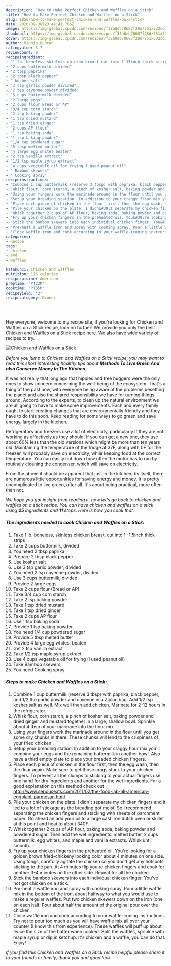 ```yaml
---
description: "How to Make Perfect Chicken and Waffles on a Stick"
title: "How to Make Perfect Chicken and Waffles on a Stick"
slug: 1856-how-to-make-perfect-chicken-and-waffles-on-a-stick
date: 2020-09-30T23:49:41.766Z
image: https://img-global.cpcdn.com/recipes/f38a8eb78687f28d/751x532cq70/chicken-and-waffles-on-a-stick-recipe-main-photo.jpg
thumbnail: https://img-global.cpcdn.com/recipes/f38a8eb78687f28d/751x532cq70/chicken-and-waffles-on-a-stick-recipe-main-photo.jpg
cover: https://img-global.cpcdn.com/recipes/f38a8eb78687f28d/751x532cq70/chicken-and-waffles-on-a-stick-recipe-main-photo.jpg
author: Minnie Duncan
ratingvalue: 3.7
reviewcount: 9
recipeingredient:
- "1 lb. boneless skinless chicken breast cut into 1 15inch thick strips"
- "2 cups buttermilk divided"
- "2 tbsp paprika"
- "2 tbsp black pepper"
- " kosher salt"
- "3 tsp garlic powder divided"
- "2 tsp cayenne powder divided"
- "3 cups buttermilk divided"
- "2 large eggs"
- "2 cups flour Bread or AP"
- "3/4 cup corn starch"
- "2 tsp baking powder"
- "1 tsp dried mustard"
- "1 tsp dried ginger"
- "2 cups AP flour"
- "1 tsp baking soda"
- "1 tsp baking powder"
- "1/4 cup powdered sugar"
- "5 tbsp melted butter"
- "4 large egg whites beaten"
- "2 tsp vanilla extract"
- "1/2 tsp maple syrup extract"
- "4 cups vegetable oil for frying I used peanut oil"
- " Bamboo skewers"
- " Cooking spray"
recipeinstructions:
- "Combine 1 cup buttermilk (reserve 3 tbsp) with paprika, black pepper, and 1/2 the garlic powder and cayenne in a Ziploc bag. Add 1/2 tsp kosher salt as well. Mix well then add chicken. Marinate for 2-12 hours in the refrigerator."
- "Whisk flour, corn starch, a pinch of kosher salt, baking powder and dried ginger and mustard together in a large, shallow bowl. Sprinkle about 4 tbsp of your marinade into the flour mix."
- "Using your fingers work the marinade around in the flour until you get some dry chunks in there. These chunks will lend to the crispiness of your fried chicken"
- "Setup your breading station. In addition to your craggy flour mix you&#39;ll combine your eggs and the remaining buttermilk in another bowl. Also have a third empty plate to place your breaded chicken fingers."
- "Place each piece of chicken in the flour first, then the egg wash, then the flour again. Make sure to get those crags stuck to your chicken fingers. To prevent all the clumps to sticking to your actual fingers use one hand for dry ingredients and another for the wet ingredients. For a good explanation on this method check out http://www.seriouseats.com/2011/02/the-food-lab-all-american-eggplant-parmesan.html"
- "Pile your chicken on the plate. I didn&#39;t separate my chicken fingers and it led to a lot of stickage as the breading got moist. So I recommend separating the chicken fingers and stacking with sheets of parchment paper. Go ahead an add your oil to a large cast iron dutch oven or skillet at this point and heat to about 340F."
- "Whisk together 2 cups of AP flour, baking soda, baking powder and powdered sugar. Then add the wet ingredients: melted butter, 2 cups buttermilk, egg whites, and maple and vanilla extracts. Whisk until smooth."
- "Fry up your chicken fingers in the preheated oil. You&#39;re looking for a golden brown fried-chickeny looking color about 4 minutes on one side. Using tongs, carefully agitate the chicken so you don&#39;t get any hotspots sticking to the pan. At 4 minutes flip you&#39;re chicken fingers and cook for another 3-4 minutes on the other side. Repeat for all the chicken."
- "Stick the bamboo skewers into each individual chicken finger. You&#39;ve not got chicken on a stick."
- "Pre-heat a waffle iron and spray with cooking spray. Pour a little waffle mix in the bottom of the iron, about halfway to what you would use to make a regular waffles. Put two chicken skewers down on the iron (one on each half. Pour about half the amount of the original pour over the chicken."
- "Close waffle iron and cook according to your waffle-ironing instructions. Try not to pour too much as you will have waffle mix all over your counter (I know this from experience). These waffles will puff up about twice the size of the batter when cooked. Split the waffles, sprinkle with maple syrup or dip in ketchup. It&#39;s chicken and a waffle, you can do that. Enjoy!"
categories:
- Recipe
tags:
- chicken
- and
- waffles

katakunci: chicken and waffles 
nutrition: 116 calories
recipecuisine: American
preptime: "PT22M"
cooktime: "PT35M"
recipeyield: "2"
recipecategory: Dinner

---
```

<br>
Hey everyone, welcome to my recipe site, if you're looking for Chicken and Waffles on a Stick recipe, look no further! We provide you only the best Chicken and Waffles on a Stick recipe here. We also have wide variety of recipes to try.
<br>


![Chicken and Waffles on a Stick](https://img-global.cpcdn.com/recipes/f38a8eb78687f28d/751x532cq70/chicken-and-waffles-on-a-stick-recipe-main-photo.jpg)

<i>Before you jump to Chicken and Waffles on a Stick recipe, you may want to read this short interesting healthy tips about 
<strong>Methods To Live Green And also Conserve Money In The Kitchen</strong>.</i>
</br>

It was not really that long ago that hippies and tree huggers were the only ones to show concern concerning the well-being of the ecosystem. That's a thing of the past now, with everyone being aware of the problems besetting the planet and also the shared responsibility we have for turning things around. According to the experts, to clean up the natural environment we are all going to have to make some improvements. Each and every family ought to start creating changes that are environmentally friendly and they have to do this soon. Keep reading for some ways to go green and save energy, largely in the kitchen.

Refrigerators and freezers use a lot of electricity, particularly if they are not working as effectively as they should. If you can get a new one, they use about 60% less than the old versions which might be more than ten years old. Maintaining the temperature of the fridge at 37F, along with 0F for the freezer, will probably save on electricity, while keeping food at the correct temperature. You can easily cut down how often the motor has to run by routinely cleaning the condenser, which will save on electricity.

From the above it should be apparent that just in the kitchen, by itself, there are numerous little opportunities for saving energy and money. It is pretty uncomplicated to live green, after all. It's about being practical, more often than not.


<i>We hope you got insight from reading it, now let's go back to chicken and waffles on a stick recipe. You can have chicken and waffles on a stick using <strong>25</strong> ingredients and <strong>11</strong> steps. Here is how you cook that.
</i>

##### The ingredients needed to cook Chicken and Waffles on a Stick:

1. Take 1 lb. boneless, skinless chicken breast, cut into 1 -1.5inch thick strips
1. Take 2 cups buttermilk, divided
1. You need 2 tbsp paprika
1. Prepare 2 tbsp black pepper
1. Use  kosher salt
1. Use 3 tsp garlic powder, divided
1. You need 2 tsp cayenne powder, divided
1. Use 3 cups buttermilk, divided
1. Provide 2 large eggs
1. Take 2 cups flour (Bread or AP)
1. Take 3/4 cup corn starch
1. Take 2 tsp baking powder
1. Take 1 tsp dried mustard
1. Take 1 tsp dried ginger
1. Take 2 cups AP flour
1. Use 1 tsp baking soda
1. Provide 1 tsp baking powder
1. You need 1/4 cup powdered sugar
1. Provide 5 tbsp melted butter
1. Provide 4 large egg whites, beaten
1. Get 2 tsp vanilla extract
1. Take 1/2 tsp maple syrup extract
1. Use 4 cups vegetable oil for frying (I used peanut oil)
1. Take  Bamboo skewers
1. You need  Cooking spray


##### Steps to make Chicken and Waffles on a Stick:

1. Combine 1 cup buttermilk (reserve 3 tbsp) with paprika, black pepper, and 1/2 the garlic powder and cayenne in a Ziploc bag. Add 1/2 tsp kosher salt as well. Mix well then add chicken. Marinate for 2-12 hours in the refrigerator.
1. Whisk flour, corn starch, a pinch of kosher salt, baking powder and dried ginger and mustard together in a large, shallow bowl. Sprinkle about 4 tbsp of your marinade into the flour mix.
1. Using your fingers work the marinade around in the flour until you get some dry chunks in there. These chunks will lend to the crispiness of your fried chicken
1. Setup your breading station. In addition to your craggy flour mix you&#39;ll combine your eggs and the remaining buttermilk in another bowl. Also have a third empty plate to place your breaded chicken fingers.
1. Place each piece of chicken in the flour first, then the egg wash, then the flour again. Make sure to get those crags stuck to your chicken fingers. To prevent all the clumps to sticking to your actual fingers use one hand for dry ingredients and another for the wet ingredients. For a good explanation on this method check out http://www.seriouseats.com/2011/02/the-food-lab-all-american-eggplant-parmesan.html
1. Pile your chicken on the plate. I didn&#39;t separate my chicken fingers and it led to a lot of stickage as the breading got moist. So I recommend separating the chicken fingers and stacking with sheets of parchment paper. Go ahead an add your oil to a large cast iron dutch oven or skillet at this point and heat to about 340F.
1. Whisk together 2 cups of AP flour, baking soda, baking powder and powdered sugar. Then add the wet ingredients: melted butter, 2 cups buttermilk, egg whites, and maple and vanilla extracts. Whisk until smooth.
1. Fry up your chicken fingers in the preheated oil. You&#39;re looking for a golden brown fried-chickeny looking color about 4 minutes on one side. Using tongs, carefully agitate the chicken so you don&#39;t get any hotspots sticking to the pan. At 4 minutes flip you&#39;re chicken fingers and cook for another 3-4 minutes on the other side. Repeat for all the chicken.
1. Stick the bamboo skewers into each individual chicken finger. You&#39;ve not got chicken on a stick.
1. Pre-heat a waffle iron and spray with cooking spray. Pour a little waffle mix in the bottom of the iron, about halfway to what you would use to make a regular waffles. Put two chicken skewers down on the iron (one on each half. Pour about half the amount of the original pour over the chicken.
1. Close waffle iron and cook according to your waffle-ironing instructions. Try not to pour too much as you will have waffle mix all over your counter (I know this from experience). These waffles will puff up about twice the size of the batter when cooked. Split the waffles, sprinkle with maple syrup or dip in ketchup. It&#39;s chicken and a waffle, you can do that. Enjoy!


<i>If you find this Chicken and Waffles on a Stick recipe helpful please share it to your friends or family, thank you and good luck.</i>
